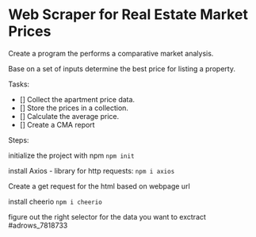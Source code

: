 # Web Scraper for Real Estate Market Prices

Create a program the performs a comparative market analysis.

Base on a set of inputs determine the best price for listing a property.

Tasks:

- [] Collect the apartment price data.
- [] Store the prices in a collection.
- [] Calculate the average price.
- [] Create a CMA report

Steps:

initialize the project with npm
`npm init`

install Axios - library for http requests:
`npm i axios`

Create a get request for the html based on webpage url

install cheerio
`npm i cheerio `

figure out the right selector for the data you want to exctract
#adrows_7818733
